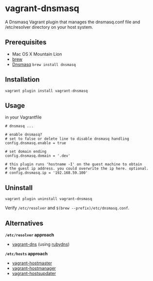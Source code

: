 vagrant-dnsmasq
===============

A Dnsmasq Vagrant plugin that manages the dnsmasq.conf file and /etc/resolver directory on your host system.

## Prerequisites
 * Mac OS X Mountain Lion
 * [brew](http://mxcl.github.io/homebrew/)
 * [Dnsmasq](http://www.thekelleys.org.uk/dnsmasq/doc.html) ```brew install dnsmasq```

## Installation
```
vagrant plugin install vagrant-dnsmasq
```

## Usage
in your Vagrantfile
```
# dnsmasq ...

# enable dnsmasq?
# set to false or delete line to disable dnsmasq handling
config.dnsmasq.enable = true

# set domain ending
config.dnsmasq.domain = '.dev'

# this plugin runs 'hostname -I' on the guest machine to obtain
# the guest ip address. you could overwrite the ip here. optional.
# config.dnsmasq.ip = '192.168.59.100'
```

## Uninstall
```
vagrant plugin uninstall vagrant-dnsmasq
```

Verify ```/etc/resolver``` and ```$(brew --prefix)/etc/dnsmasq.conf```.


## Alternatives

__`/etc/resolver` approach__
* [vagrant-dns](https://github.com/BerlinVagrant/vagrant-dns) (using [rubydns](http://www.codeotaku.com/projects/rubydns/index.en))

__`/etc/hosts` approach__
* [vagrant-hostmaster](https://github.com/mosaicxm/vagrant-hostmaster)
* [vagrant-hostmanager](https://github.com/smdahlen/vagrant-hostmanager)
* [vagrant-hostsupdater](https://github.com/cogitatio/vagrant-hostsupdater)